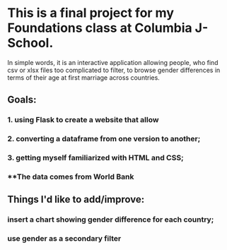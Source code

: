 # This is a final project for my Foundations class at Columbia J-School. 
In simple words, it is an interactive application allowing people, who find csv or xlsx files too complicated to filter, to browse gender differences in terms of their age at first marriage across countries.

## Goals:
### 1. using Flask to create a website that allow 
### 2. converting a dataframe from one version to another;
### 3. getting myself familiarized with HTML and CSS;
### **The data comes from World Bank

## Things I'd like to add/improve:
### insert a chart showing gender difference for each country;
### use gender as a secondary filter 




